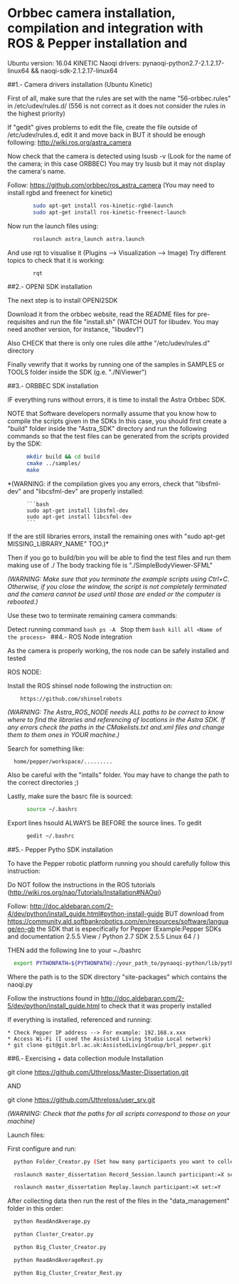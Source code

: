 # Orbbec camera installation, compilation and integration with ROS & Pepper installation and
Ubuntu version: 16.04 KINETIC
Naoqi drivers: pynaoqi-python2.7-2.1.2.17-linux64 && naoqi-sdk-2.1.2.17-linux64

##1.- Camera drivers installation (Ubuntu Kinetic)

First of all, make sure that the rules are set with the name "56-orbbec.rules" in /etc/udev/rules.d/ (556 is not correct as it does not consider the rules in the highest priority)

If "gedit" gives problems to edit the file, create the file outside of /etc/udev/rules.d, edit it and move back in BUT it should be enough following: http://wiki.ros.org/astra_camera

Now check that the camera is detected using lsusb -v (Look for the name of the camera; in this case ORBBEC) You may try lsusb but it may not display the camera's name.

Follow: https://github.com/orbbec/ros_astra_camera (You may need to install rgbd and freenect for kinetic)
```bash
        sudo apt-get install ros-kinetic-rgbd-launch
        sudo apt-get install ros-kinetic-freenect-launch
```
Now run the launch files using:
```bash
        roslaunch astra_launch astra.launch
```
And use rqt to visualise it (Plugins --> Visualization --> Image) Try different topics to check that it is working:
```bash
        rqt
```
##2.- OPENI SDK installation

The next step is to install OPENI2SDK

Download it from the orbbec website, read the README files for pre-requisites and run the file "install.sh" (WATCH OUT for libudev. You may need another version, for instance, "libudev1")

Also CHECK that there is only one rules dile atthe "/etc/udev/rules.d" directory

Finally vewrify that it works by running one of the samples in SAMPLES or TOOLS folder inside the SDK (g.e. "./NiViewer")

##3.- ORBBEC SDK installation

IF everything runs without errors, it is time to install the Astra Orbbec SDK.

NOTE that Software developers normally assume that you know how to compile the scripts given in the SDKs
In this case, you should first create a "build" folder inside the "Astra_SDK" directory and run the following commands so that the test files can be generated from the scripts provided by the SDK:

```bash
      mkdir build && cd build
      cmake ../samples/
      make
```
 *(WARNING: if the compilation gives you any errors, check that "libsfml-dev" and "libcsfml-dev" are properly installed:

          ```bash
          sudo apt-get install libsfml-dev
          sudo apt-get install libcsfml-dev
          ```
If the are still libraries errors, install the remaining ones with "sudo apt-get MISSING_LIBRARY_NAME" TOO.)*

Then if you go to build/bin you will be able to find the test files and run them making use of ./<the file you want to run>
    The body tracking file is "./SimpleBodyViewer-SFML"

*(WARNING: Make sure that you terminate the example scripts using Ctrl+C. Otherwise, if you close the window, the script is not completely terminated and the camera cannot be used until those are ended or the computer is rebooted.)*

Use these two to terminate remaining camera commands:

Detect running command
    ```bash
        ps -A
        ```
Stop them
    ```bash
        kill all <Name of the process>
        ```
##4.- ROS Node integration

As the camera is properly working, the ros node can be safely installed and tested

ROS NODE:

Install the ROS shinsel node following the instruction on:

        https://github.com/shinselrobots


*(WARNING: The Astra_ROS_NODE needs ALL paths to be correct to know where to find the libraries and referencing of locations in the Astra SDK. If any errors check the paths in the CMakelists.txt and.xml files and change them to them ones in YOUR machine.)*

Search for something like:

      home/pepper/workspace/.........

Also be careful with the "intalls" folder. You may have to change the path to the correct directories ;)

Lastly, make sure the basrc file is sourced:
```bash
      source ~/.bashrc
```
Export lines hsould ALWAYS be BEFORE the source lines. To gedit
```bash
      gedit ~/.bashrc
```
##5.- Pepper Pytho SDK installation

To have the Pepper robotic platform running you should carefully follow this instruction:


Do NOT follow the instructions in the ROS tutorials (http://wiki.ros.org/nao/Tutorials/Installation#NAOqi)

Follow: http://doc.aldebaran.com/2-4/dev/python/install_guide.html#python-install-guide
  BUT download from https://community.ald.softbankrobotics.com/en/resources/software/language/en-gb
  the SDK that is especifically for Pepper (Example:Pepper SDKs and documentation 2.5.5 View / Python 2.7 SDK 2.5.5 Linux 64 / )

THEN add the following line to your ~./bashrc
```bash
  export PYTHONPATH=${PYTHONPATH}:/your_path_to/pynaoqi-python/lib/python2.7/site-packages
```
Where the path is to the SDK directory "site-packages" which contains the naoqi.py

Follow the instructions found in http://doc.aldebaran.com/2-5/dev/python/install_guide.html to check that it was properly installed

If everything is installed, referenced and running:

    * Check Pepper IP address --> For example: 192.168.x.xxx
    * Access Wi-Fi (I used the Assisted Living Studio Local network)
    * git clone git@git.brl.ac.uk:AssistedLivingGroup/brl_pepper.git

##6.- Exercising + data collection module Installation

git clone https://github.com/Uthreloss/Master-Dissertation.git

AND

git clone https://github.com/Uthreloss/user_srv.git

*(WARNING: Check that the paths for all scripts correspond to those on your machine)*

Launch files:

First configure and run:

```bash
  python Folder_Creator.py (Set how many participants you want to collect data from and the sets to be be created)

  roslaunch master_dissertation Record_Session.launch participant:=X set:=Y mode:=Z (Modes "e" = engaging // "ne" = not engaging)

  roslaunch master_dissertation Replay.launch participant:=X set:=Y
```
After collecting data then run the rest of the files in the "data_management" folder in this order:
```bash
  python ReadAndAverage.py

  python Cluster_Creator.py

  python Big_Cluster_Creator.py

  python ReadAndAverageRest.py

  python Big_Cluster_Creator_Rest.py
```
